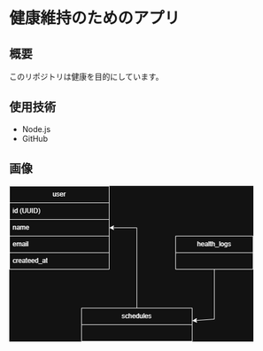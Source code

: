 # 健康維持のためのアプリ

## 概要
このリポジトリは健康を目的にしています。

## 使用技術
- Node.js
- GitHub

## 画像
![説明画像](docs/画像ファイル1.png)
